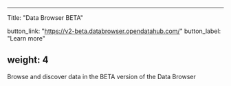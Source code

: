 <!--
SPDX-FileCopyrightText: NOI Techpark <digital@noi.bz.it>

SPDX-License-Identifier: CC0-1.0
-->

---
Title: "Data Browser BETA"

button_link: "https://v2-beta.databrowser.opendatahub.com/"
button_label: "Learn more"

weight: 4
---

Browse and discover data in the BETA version of the Data Browser